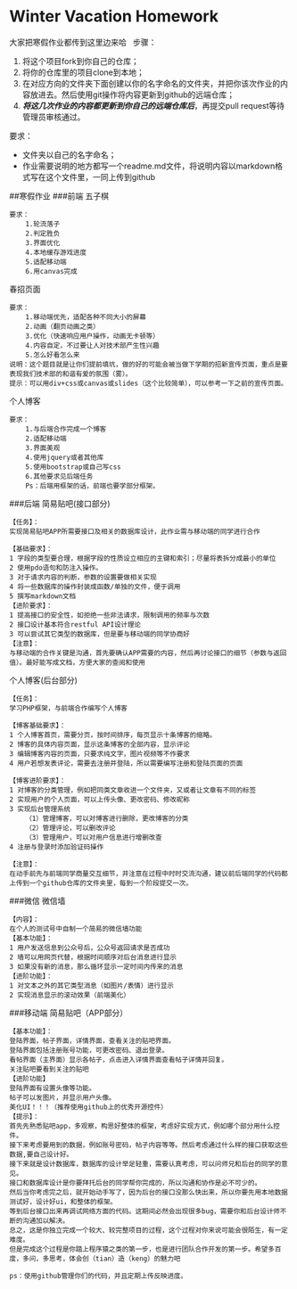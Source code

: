 # 	Winter Vacation Homework
大家把寒假作业都传到这里边来哈  
步骤：  
1. 将这个项目fork到你自己的仓库；  
2. 将你的仓库里的项目clone到本地；  
3. 在对应方向的文件夹下面创建以你的名字命名的文件夹，并把你该次作业的内容放进去。然后使用git操作将内容更新到github的远端仓库；  
4. **_将这几次作业的内容都更新到你自己的远端仓库后_**，再提交pull request等待管理员审核通过。

要求：

* 文件夹以自己的名字命名；  
* 作业需要说明的地方都写一个readme.md文件，将说明内容以markdown格式写在这个文件里，一同上传到github  

##寒假作业
###前端
五子棋

	要求：
		1.轮流落子
		2.判定胜负
		3.界面优化
		4.本地缓存游戏进度
		5.适配移动端
		6.用canvas完成

春招页面

	要求：
		1.移动端优先，适配各种不同大小的屏幕
		2.动画（翻页动画之类）
		3.优化（快速响应用户操作，动画无卡顿等）
		4.内容自定，不过要让人对技术部产生性兴趣
		5.怎么好看怎么来	
	说明：这个题目就是让你们提前填坑，做的好的可能会被当做下学期的招新宣传页面，重点是要表现我们技术部的和谐有爱的氛围（雾）。
	提示：可以用div+css或canvas或slides（这个比较简单），可以参考一下之前的宣传页面。

个人博客

	要求：
		1.与后端合作完成一个博客
		2.适配移动端
		3.界面美观
		4.使用jquery或者其他库
		5.使用bootstrap或自己写css
		6.其他要求见后端任务
		Ps：后端用框架的话，前端也要学部分框架。

###后端
简易贴吧(接口部分)

	【任务】：
	实现简易贴吧APP所需要接口及相关的数据库设计，此作业需与移动端的同学进行合作

	【基础要求】：
	1 字段的类型要合理，根据字段的性质设立相应的主键和索引；尽量将表拆分成最小的单位 
	2 使用pdo语句和防注入操作。
	3 对于请求内容的判断，参数的设置要做相关实现
	4 将一些数据库的操作封装成函数/单独的文件，便于调用
	5 撰写markdown文档
	【进阶要求】：
	1 提高接口的安全性，如拒绝一些非法请求，限制调用的频率与次数
	2 接口设计基本符合restful API设计理论
	3 可以尝试其它类型的数据库，但是要与移动端的同学协商好
	【注意】：
	与移动端的合作关键是沟通，首先要确认APP需要的内容，然后再讨论接口的细节（参数与返回值）。最好能写成文档，方便大家的查阅和使用

个人博客(后台部分)

	【任务】：
	学习PHP框架，与前端合作编写个人博客

	【博客基础要求】：
	1 个人博客首页，需要分页，按时间排序，每页显示十条博客的缩略。
	2 博客的具体内容页面，显示这条博客的全部内容，显示评论
	3 编辑博客内容的页面，只要求纯文字，图片视频等不作要求
	4 用户若想发表评论，需要去注册并登陆，所以需要编写注册和登陆页面的页面

	【博客进阶要求】：
	1 对博客的分类管理，例如把同类文章收进一个文件夹，又或者让文章有不同的标签
	2 实现用户的个人页面，可以上传头像、更改密码、修改昵称
	3 实现后台管理系统
		（1）管理博客，可以对博客进行删除，更改博客的分类
		（2）管理评论，可以删改评论
		（3）管理用户，可以对用户信息进行增删改查
	4 注册与登录时添加验证码操作

	【注意】：	
	在动手前先与前端同学商量交互细节，并注意在过程中时时交流沟通，建议前后端同学的代码都上传到一个github仓库的文件夹里，每到一个阶段提交一次。

###微信
微信墙

	【内容】：
	在个人的测试号中自制一个简易的微信墙功能
	【基本功能】：
	1 用户发送信息到公众号后，公众号返回请求是否成功
	2 墙可以用网页代替，根据时间顺序对后台消息进行显示
	3 如果没有新的消息，那么循环显示一定时间内传来的消息
	【进阶功能】：
	1 对文本之外的其它类型消息（如图片/表情）进行显示
	2 实现消息显示的滚动效果（前端美化）

###移动端
简易贴吧（APP部分）

	【基本功能】：
	登陆界面，帖子界面，详情界面，查看关注的贴吧界面。
	登陆界面包括注册账号功能，可更改密码、退出登录。
	看帖界面（主界面）显示各帖子，点击进入详情界面查看帖子详情并回复。
	关注贴吧要看到关注的贴吧
	【进阶功能】
	登陆界面有设置头像等功能。
	帖子可以发图片，并显示用户头像。
	美化UI！！！（推荐使用github上的优秀开源控件）
	【提示】：
    首先先熟悉贴吧app，多观察，构思好整体的框架，考虑好实现方式，例如哪个部分用什么控件。
	接下来考虑要用到的数据，例如账号密码，帖子内容等等。然后考虑通过什么样的接口获取这些数据,要自己设计好。
	接下来就是设计数据库，数据库的设计举足轻重，需要认真考虑，可以问师兄和后台的同学的意见。
	接口和数据库设计是你要拜托后台的同学帮你完成的，所以沟通和协作是必不可少的。
	然后当你考虑完之后，就开始动手写了，因为后台的接口没那么快出来，所以你要先用本地数据测试好，设计好ui，和整体的框架。
	等到后台接口出来再调试网络方面的代码。这期间必然会出现很多bug，需要你和后台设计师不断的沟通加以解决。
	总之，这是你独立完成一个较大、较完整项目的过程，这个过程对你来说可能会很陌生，有一定难度。
	但是完成这个过程是你踏上程序猿之类的第一步，也是进行团队合作开发的第一步。希望多百度，多问，多思考，体会创（tian）造（keng）的魅力吧

	ps：使用github管理你们的代码，并且定期上传反映进度。
